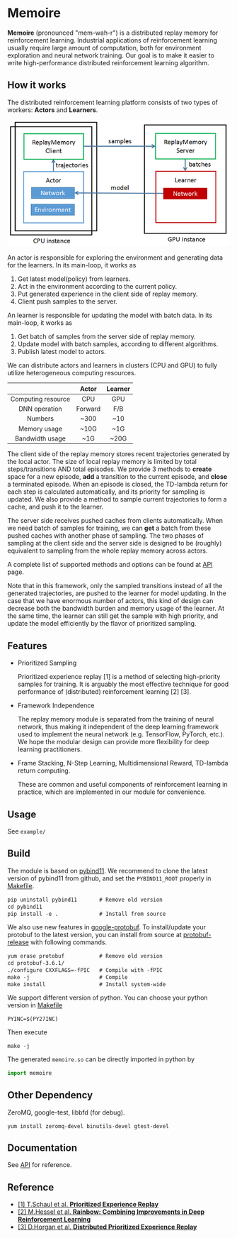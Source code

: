# Memoire

**Memoire** (pronounced "mem-wah-r") is a distributed replay memory for reinforcement learning.
Industrial applications of reinforcement learning usually require large amount of computation,
both for environment exploration and neural network training.
Our goal is to make it easier to write high-performance distributed reinforcement learning algorithm.

## How it works

The distributed reinforcement learning platform consists of two types of workers: **Actors** and **Learners**.

![DistRL](/docs/imgs/DistRL.png "Framework of Distributed RL")

An actor is responsible for exploring the environment and generating data for the learners. In its main-loop, it works as
1. Get latest model(policy) from learners.
2. Act in the environment according to the current policy.
3. Put generated experience in the client side of replay memory.
4. Client push samples to the server.

An learner is responsible for updating the model with batch data. In its main-loop, it works as
1. Get batch of samples from the server side of replay memory.
2. Update model with batch samples, according to different algorithms.
3. Publish latest model to actors.

We can distribute actors and learners in clusters (CPU and GPU) to fully utilize heterogeneous computing resources.

|      | Actor | Learner |
|:----:|:-----:|:-------:|
|Computing resource| CPU | GPU |
|DNN operation | Forward | F/B |
|Numbers | ~300 | ~10 |
|Memory usage | ~10G | ~1G |
|Bandwidth usage | ~1G | ~20G |

The client side of the replay memory stores recent trajectories generated by the local actor.
The size of local replay memory is limited by total steps/transitions AND total episodes.
We provide 3 methods to **create** space for a new episode, **add** a transition to the current episode,
and **close** a terminated episode.
When an episode is closed, the TD-lambda return for each step is calculated automatically,
and its priority for sampling is updated.
We also provide a method to sample current trajectories to form a cache, and push it to the learner.

The server side receives pushed caches from clients automatically.
When we need batch of samples for training, we can **get** a batch from these pushed caches with another phase of sampling.
The two phases of sampling at the client side and the server side is designed to be (roughly)
equivalent to sampling from the whole replay memory across actors.

A complete list of supported methods and options can be found at [API](docs/API.md) page.

Note that in this framework, only the sampled transitions instead of all the generated trajectories,
are pushed to the learner for model updating.
In the case that we have enormous number of actors,
this kind of design can decrease both the bandwidth burden and memory usage of the learner.
At the same time, the learner can still get the sample with high priority,
and update the model efficiently by the flavor of prioritized sampling.

## Features
+ Prioritized Sampling

  Prioritized experience replay [1] is a method of selecting high-priority samples for training. It is arguably the most effective technique for good performance of (distributed) reinforcement learning [2] [3].

+ Framework Independence

  The replay memory module is separated from the training of neural network, thus making it independent of the deep learning framework used to implement the neural network (e.g. TensorFlow, PyTorch, etc.). We hope the modular design can provide more flexibility for deep learning practitioners.

+ Frame Stacking, N-Step Learning, Multidimensional Reward, TD-lambda return computing.

  These are common and useful components of reinforcement learning in practice, which are implemented in our module for convenience.

## Usage
See `example/`

## Build
The module is based on [pybind11](https://github.com/pybind/pybind11). We recommend to clone the latest version of pybind11 from github, and set the `PYBIND11_ROOT` properly in [Makefile](build/Makefile).
```shell
pip uninstall pybind11       # Remove old version
cd pybind11
pip install -e .             # Install from source
```
We also use new features in [google-protobuf](https://github.com/protocolbuffers/protobuf). To install/update your protobuf to the latest version, you can install from source at [protobuf-release](https://github.com/protocolbuffers/protobuf/releases) with following commands.
```shell
yum erase protobuf           # Remove old version
cd protobuf-3.6.1/
./configure CXXFLAGS=-fPIC   # Compile with -fPIC
make -j                      # Compile
make install                 # Install system-wide
```

We support different version of python. You can choose your python version in [Makefile](build/Makefile)
```make
PYINC=$(PY27INC)
```
Then execute
```shell
make -j
```
The generated `memoire.so` can be directly imported in python by
```python
import memoire
```

## Other Dependency
ZeroMQ, google-test, libbfd (for debug).
```shell
yum install zeromq-devel binutils-devel gtest-devel
```

## Documentation
See [API](docs/API.md) for reference.

## Reference
+ [[1] T.Schaul et al. **Prioritized Experience Replay**](https://arxiv.org/abs/1511.05952)
+ [[2] M.Hessel et al. **Rainbow: Combining Improvements in Deep Reinforcement Learning**](https://arxiv.org/abs/1710.02298)
+ [[3] D.Horgan et al. **Distributed Prioritized Experience Replay**](https://arxiv.org/abs/1803.00933)

